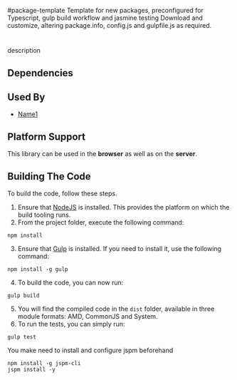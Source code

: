 #package-template
Template for new packages, preconfigured for Typescript, gulp build workflow and jasmine testing
Download and customize, altering package.info, config.js and gulpfile.js as required.

# <package-template>
<package-template> description

## Dependencies
<package-dependencies>

## Used By

* [Name1](https://github.com/<path-to-repo>)

## Platform Support

This library can be used in the **browser** as well as on the **server**.

## Building The Code

To build the code, follow these steps.

1. Ensure that [NodeJS](http://nodejs.org/) is installed. This provides the platform on which the build tooling runs.
2. From the project folder, execute the following command:

  ```shell
  npm install
  ```
3. Ensure that [Gulp](http://gulpjs.com/) is installed. If you need to install it, use the following command:

  ```shell
  npm install -g gulp
  ```
4. To build the code, you can now run:

  ```shell
  gulp build
  ```
5. You will find the compiled code in the `dist` folder, available in three module formats: AMD, CommonJS and System.
6. To run the tests, you can simply run:

  ```shell
  gulp test
  ```
  You make need to install and configure jspm beforehand
  ```shell
  npm install -g jspm-cli
  jspm install -y
  ```


